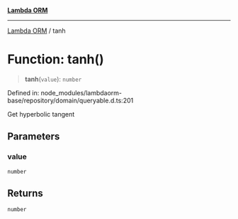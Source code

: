 [**Lambda ORM**](../README.md)

***

[Lambda ORM](../README.md) / tanh

# Function: tanh()

> **tanh**(`value`): `number`

Defined in: node\_modules/lambdaorm-base/repository/domain/queryable.d.ts:201

Get hyperbolic tangent

## Parameters

### value

`number`

## Returns

`number`
